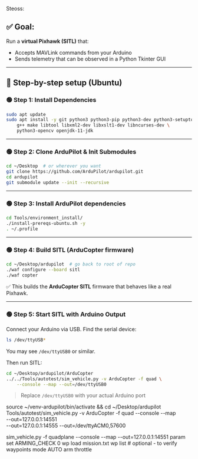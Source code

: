 Steoss:

## ✅ Goal:

Run a **virtual Pixhawk (SITL)** that:

* Accepts MAVLink commands from your Arduino
* Sends telemetry that can be observed in a Python Tkinter GUI

---

## 🧰 Step-by-step setup (Ubuntu)

### 🟢 Step 1: Install Dependencies

```bash
sudo apt update
sudo apt install -y git python3 python3-pip python3-dev python3-setuptools \
    g++ make libtool libxml2-dev libxslt1-dev libncurses-dev \
    python3-opencv openjdk-11-jdk
```

---

### 🟢 Step 2: Clone ArduPilot & Init Submodules

```bash
cd ~/Desktop  # or wherever you want
git clone https://github.com/ArduPilot/ardupilot.git
cd ardupilot
git submodule update --init --recursive
```

---

### 🟢 Step 3: Install ArduPilot dependencies

```bash
cd Tools/environment_install/
./install-prereqs-ubuntu.sh -y
. ~/.profile
```

---

### 🟢 Step 4: Build SITL (ArduCopter firmware)

```bash
cd ~/Desktop/ardupilot  # go back to root of repo
./waf configure --board sitl
./waf copter
```

✅ This builds the **ArduCopter SITL** firmware that behaves like a real Pixhawk.

---

### 🟢 Step 5: Start SITL with Arduino Output

Connect your Arduino via USB. Find the serial device:

```bash
ls /dev/ttyUSB*
```

You may see `/dev/ttyUSB0` or similar.

Then run SITL:

```bash
cd ~/Desktop/ardupilot/ArduCopter
../../Tools/autotest/sim_vehicle.py -v ArduCopter -f quad \
    --console --map --out=/dev/ttyUSB0
```

> Replace `/dev/ttyUSB0` with your actual Arduino port

source ~/venv-ardupilot/bin/activate
&& cd ~/Desktop/ardupilot
Tools/autotest/sim_vehicle.py -v ArduCopter -f quad --console --map \
  --out=127.0.0.1:14551 \
  --out=127.0.0.1:14555 --out=/dev/ttyACM0,57600

sim_vehicle.py -f quadplane --console --map  --out=127.0.0.1:14551
param set ARMING_CHECK 0
wp load mission.txt
wp list           # optional - to verify waypoints
mode AUTO
arm throttle